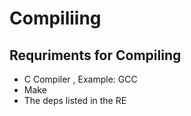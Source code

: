 # Compiliing

## Requriments for Compiling
- C Compiler , Example: GCC
- Make
- The deps listed in the RE
